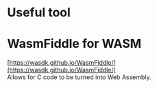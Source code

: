 # Useful tool

# WasmFiddle for WASM
[https://wasdk.github.io/WasmFiddle/](https://wasdk.github.io/WasmFiddle/)     
Allows for C code to be turned into Web Assembly.
